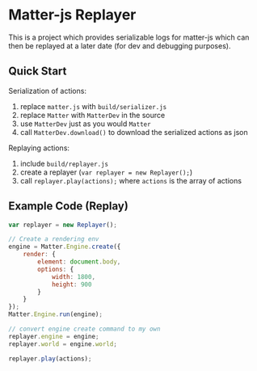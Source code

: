 # Matter-js Replayer
This is a project which provides serializable logs for matter-js which can then be replayed at a later date (for dev and debugging purposes).

## Quick Start
Serialization of actions:

1. replace `matter.js` with `build/serializer.js`
2. replace `Matter` with `MatterDev` in the source
3. use `MatterDev` just as you would `Matter`
4. call `MatterDev.download()` to download the serialized actions as json

Replaying actions:

1. include `build/replayer.js`
2. create a replayer (`var replayer = new Replayer();`)
3. call `replayer.play(actions);` where `actions` is the array of actions

## Example Code (Replay)
```javascript
var replayer = new Replayer();

// Create a rendering env
engine = Matter.Engine.create({
    render: {
        element: document.body,
        options: {
            width: 1800,
            height: 900
        }
    }
});
Matter.Engine.run(engine);

// convert engine create command to my own
replayer.engine = engine;
replayer.world = engine.world;

replayer.play(actions);
```
